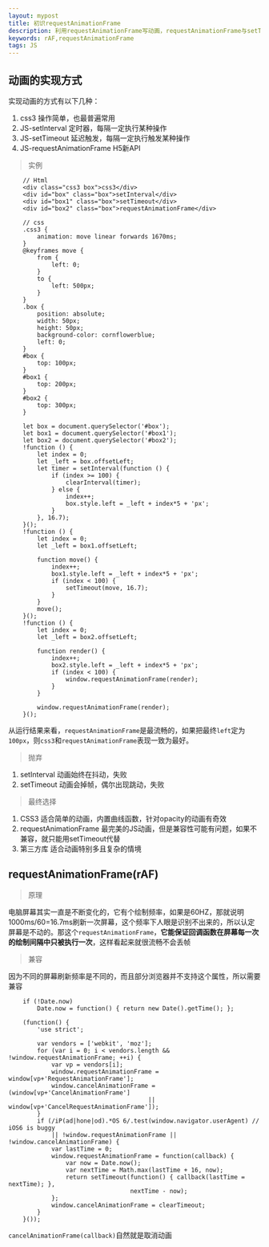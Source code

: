 ```yaml
---
layout: mypost
title: 初识requestAnimationFrame
description: 利用requestAnimationFrame写动画，requestAnimationFrame与setTimeout,requestAnimationFrame与setInterval
keywords: rAF,requestAnimationFrame
tags: JS
---
```


## 动画的实现方式
实现动画的方式有以下几种：
1. css3 操作简单，也最普遍常用
2. JS-setInterval 定时器，每隔一定执行某种操作
3. JS-setTimeout 延迟触发，每隔一定执行触发某种操作
4. JS-requestAnimationFrame H5新API

> 实例

```
    // Html
    <div class="css3 box">css3</div>
    <div id="box" class="box">setInterval</div>
    <div id="box1" class="box">setTimeout</div>
    <div id="box2" class="box">requestAnimationFrame</div>
```
                            
```
    // css
    .css3 {
        animation: move linear forwards 1670ms;
    }
    @keyframes move {
        from {
            left: 0;
        }
        to {
            left: 500px;
        }
    }
    .box {
        position: absolute;
        width: 50px;
        height: 50px;
        background-color: cornflowerblue;
        left: 0;
    }
    #box {
        top: 100px;
    }
    #box1 {
        top: 200px;
    }
    #box2 {
        top: 300px;
    }
```
            
```
    let box = document.querySelector('#box');
    let box1 = document.querySelector('#box1');
    let box2 = document.querySelector('#box2');
    !function () {
        let index = 0;
        let _left = box.offsetLeft;
        let timer = setInterval(function () {
            if (index >= 100) {
                clearInterval(timer);
            } else {
                index++;
                box.style.left = _left + index*5 + 'px';
            }
        }, 16.7);
    }();
    !function () {
        let index = 0;
        let _left = box1.offsetLeft;

        function move() {
            index++;
            box1.style.left = _left + index*5 + 'px';
            if (index < 100) {
                setTimeout(move, 16.7);
            }
        }
        move();
    }();
    !function () {
        let index = 0;
        let _left = box2.offsetLeft;

        function render() {
            index++;
            box2.style.left = _left + index*5 + 'px';
            if (index < 100) {
                window.requestAnimationFrame(render);
            }
        }

        window.requestAnimationFrame(render);
    }();
```

从运行结果来看，`requestAnimationFrame`是最流畅的，如果把最终`left`定为`100px`，则`css3`和`requestAnimationFrame`表现一致为最好。

> 抛弃

1. setInterval 动画始终在抖动，失败
2. setTimeout 动画会掉帧，偶尔出现跳动，失败

> 最终选择

1. CSS3 适合简单的动画，内置曲线函数，针对opacity的动画有奇效
2. requestAnimationFrame 最完美的JS动画，但是兼容性可能有问题，如果不兼容，就只能用setTimeout代替
3. 第三方库 适合动画特别多且复杂的情境

## requestAnimationFrame(rAF)
>原理

电脑屏幕其实一直是不断变化的，它有个绘制频率，如果是60HZ，那就说明1000ms/60=16.7ms刷新一次屏幕，这个频率下人眼是识别不出来的，所以认定屏幕是不动的。那这个`requestAnimationFrame`，**它能保证回调函数在屏幕每一次的绘制间隔中只被执行一次**，这样看起来就很流畅不会丢帧

> 兼容

因为不同的屏幕刷新频率是不同的，而且部分浏览器并不支持这个属性，所以需要兼容
```
    if (!Date.now)
        Date.now = function() { return new Date().getTime(); };
     
    (function() {
        'use strict';
         
        var vendors = ['webkit', 'moz'];
        for (var i = 0; i < vendors.length && !window.requestAnimationFrame; ++i) {
            var vp = vendors[i];
            window.requestAnimationFrame = window[vp+'RequestAnimationFrame'];
            window.cancelAnimationFrame = (window[vp+'CancelAnimationFrame']
                                       || window[vp+'CancelRequestAnimationFrame']);
        }
        if (/iP(ad|hone|od).*OS 6/.test(window.navigator.userAgent) // iOS6 is buggy
            || !window.requestAnimationFrame || !window.cancelAnimationFrame) {
            var lastTime = 0;
            window.requestAnimationFrame = function(callback) {
                var now = Date.now();
                var nextTime = Math.max(lastTime + 16, now);
                return setTimeout(function() { callback(lastTime = nextTime); },
                                  nextTime - now);
            };
            window.cancelAnimationFrame = clearTimeout;
        }
    }());
```

`cancelAnimationFrame(callback)`自然就是取消动画